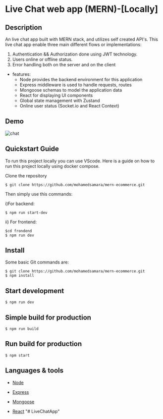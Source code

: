 
# Live Chat web app (MERN)-[Locally]

## Description
An live chat app built with MERN stack, and utilizes self created API's. This live chat app enable three main different flows or implementations:

1.  Authentication && Authorization done using JWT technology.
2. Users online or offline status.
3. Error handling both on the server and on the client


* features:
  * Node provides the backend environment for this application
  * Express middleware is used to handle requests, routes
  * Mongoose schemas to model the application data
  * React for displaying UI components
  * Global state management with Zustand
  * Online user status (Socket.io and React Context)

## Demo
![chat](https://github.com/sharath778/LiveChatApp-MERN-/assets/115969653/9f2bf47a-6169-4030-bff0-7abd6b91349a)

## Quickstart Guide

To run this project locally you can use VScode. Here is a guide on how to run this project locally using docker compose.

Clone the repository
```
$ git clone https://github.com/mohamedsamara/mern-ecommerce.git
```

Then simply use this commands:

i)For backend:
```
$ npm run start-dev
```
ii) For frontend:
```
$cd frondend
$ npm run dev
```
## Install

Some basic Git commands are:

```
$ git clone https://github.com/mohamedsamara/mern-ecommerce.git
$ npm install
```
## Start development

```
$ npm run dev
```

## Simple build for production

```
$ npm run build
```

## Run build for production

```
$ npm start
```


## Languages & tools

- [Node](https://nodejs.org/en/)

- [Express](https://expressjs.com/)

- [Mongoose](https://mongoosejs.com/)

- [React](https://reactjs.org/)
"# LiveChatApp" 
